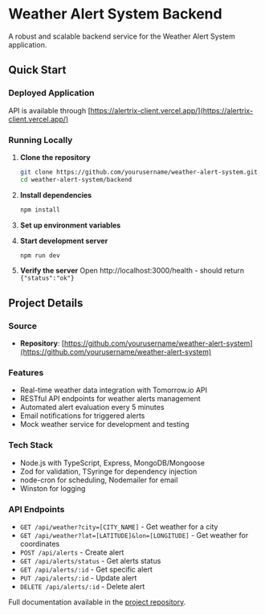# Weather Alert System Backend

A robust and scalable backend service for the Weather Alert System application.

## Quick Start

### Deployed Application
API is available through [https://alertrix-client.vercel.app/](https://alertrix-client.vercel.app/)

### Running Locally

1. **Clone the repository**
   ```bash
   git clone https://github.com/yourusername/weather-alert-system.git
   cd weather-alert-system/backend
   ```

2. **Install dependencies**
   ```bash
   npm install
   ```

3. **Set up environment variables**
  

4. **Start development server**
   ```bash
   npm run dev
   ```

5. **Verify the server**
   Open http://localhost:3000/health - should return `{"status":"ok"}`

## Project Details

### Source
- **Repository**: [https://github.com/yourusername/weather-alert-system](https://github.com/yourusername/weather-alert-system)

### Features
- Real-time weather data integration with Tomorrow.io API
- RESTful API endpoints for weather alerts management
- Automated alert evaluation every 5 minutes
- Email notifications for triggered alerts
- Mock weather service for development and testing

### Tech Stack
- Node.js with TypeScript, Express, MongoDB/Mongoose
- Zod for validation, TSyringe for dependency injection
- node-cron for scheduling, Nodemailer for email
- Winston for logging

### API Endpoints

- `GET /api/weather?city=[CITY_NAME]` - Get weather for a city
- `GET /api/weather?lat=[LATITUDE]&lon=[LONGITUDE]` - Get weather for coordinates
- `POST /api/alerts` - Create alert
- `GET /api/alerts/status` - Get alerts status
- `GET /api/alerts/:id` - Get specific alert
- `PUT /api/alerts/:id` - Update alert
- `DELETE /api/alerts/:id` - Delete alert

Full documentation available in the [project repository](https://github.com/yourusername/weather-alert-system).
